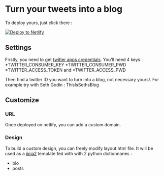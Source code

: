 # Turn your tweets into a blog

To deploy yours, just click there :

[![Deploy to Netlify](https://www.netlify.com/img/deploy/button.svg)](https://app.netlify.com/start/deploy?repository=https://github.com/Herve07h22/storeed-netlify)

## Settings

Firstly, you need to get [twitter apps credentials](https://apps.twitter.com/]).
You'll need 4 keys :
*TWITTER_CONSUMER_KEY
*TWITTER_CONSUMER_PWD
*TWITTER_ACCESS_TOKEN and
*TWITTER_ACCESS_PWD

Then find a twitter ID you want to turn into a blog, not necessary yours!. For example try with Seth Godin : ThisIsSethsBlog

## Customize

### URL

Once deployed on netlify, you can add a custom domain.

### Design

To build a custom design, you can freely modify layout.html file. It will be used as a [jinja2](http://jinja.pocoo.org/docs/2.10/) template fed with with 2 python dictionnaries :

* bio
* posts
